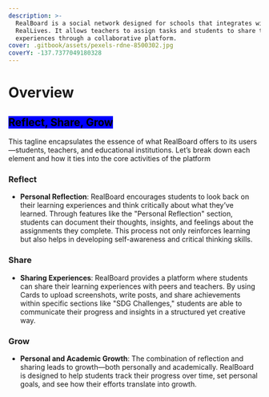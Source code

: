 ```yaml
---
description: >-
  RealBoard is a social network designed for schools that integrates with
  RealLives. It allows teachers to assign tasks and students to share their
  experiences through a collaborative platform.
cover: .gitbook/assets/pexels-rdne-8500302.jpg
coverY: -137.7377049180328
---
```


# Overview

## <mark style="background-color:blue;">**Reflect, Share, Grow**</mark>

This tagline encapsulates the essence of what RealBoard offers to its users—students, teachers, and educational institutions. Let’s break down each element and how it ties into the core activities of the platform

### **Reflect**

* **Personal Reflection**: RealBoard encourages students to look back on their learning experiences and think critically about what they’ve learned. Through features like the "Personal Reflection" section, students can document their thoughts, insights, and feelings about the assignments they complete. This process not only reinforces learning but also helps in developing self-awareness and critical thinking skills.

### **Share**

* **Sharing Experiences**: RealBoard provides a platform where students can share their learning experiences with peers and teachers. By using Cards to upload screenshots, write posts, and share achievements within specific sections like "SDG Challenges," students are able to communicate their progress and insights in a structured yet creative way.

### **Grow**

* **Personal and Academic Growth**: The combination of reflection and sharing leads to growth—both personally and academically. RealBoard is designed to help students track their progress over time, set personal goals, and see how their efforts translate into growth.

